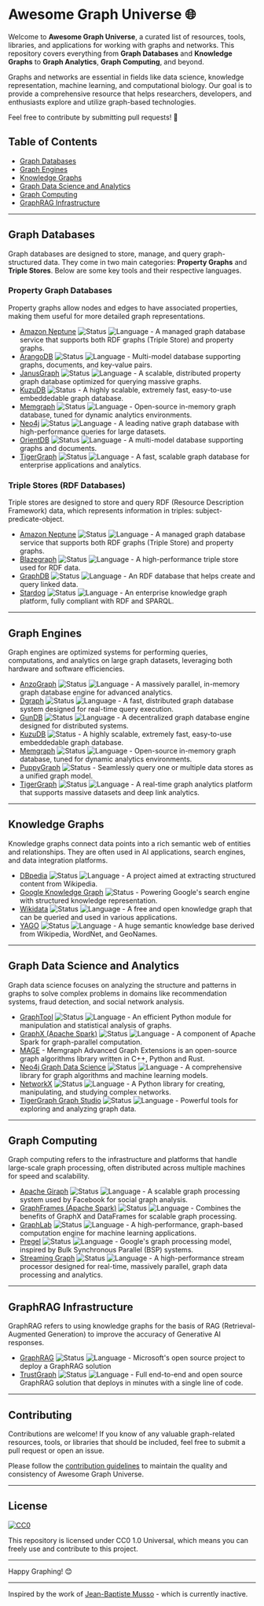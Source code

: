 # Awesome Graph Universe 🌐

Welcome to **Awesome Graph Universe**, a curated list of resources, tools, libraries, and applications for working with graphs and networks. This repository covers everything from **Graph Databases** and **Knowledge Graphs** to **Graph Analytics**, **Graph Computing**, and beyond.

Graphs and networks are essential in fields like data science, knowledge representation, machine learning, and computational biology. Our goal is to provide a comprehensive resource that helps researchers, developers, and enthusiasts explore and utilize graph-based technologies.

Feel free to contribute by submitting pull requests! 🚀

## Table of Contents

<ul>
  <li><a href="#graph-databases">Graph Databases</a></li>
  <li><a href="#graph-engines">Graph Engines</a></li>
  <li><a href="#knowledge-graphs">Knowledge Graphs</a></li>
  <li><a href="#graph-data-science-and-analytics">Graph Data Science and Analytics</a></li>
  <li><a href="#graph-computing">Graph Computing</a></li>
  <li><a href="#graphrag-infrastructure">GraphRAG Infrastructure</a></li>
</ul>

---

## Graph Databases

Graph databases are designed to store, manage, and query graph-structured data. They come in two main categories: **Property Graphs** and **Triple Stores**. Below are some key tools and their respective languages.

### Property Graph Databases

Property graphs allow nodes and edges to have associated properties, making them useful for more detailed graph representations.

- [Amazon Neptune](https://aws.amazon.com/neptune/) ![Status](https://img.shields.io/badge/status-active-brightgreen) ![Language](https://img.shields.io/badge/language-C%2B%2B-blue) - A managed graph database service that supports both RDF graphs (Triple Store) and property graphs.
- [ArangoDB](https://www.arangodb.com/) ![Status](https://img.shields.io/badge/status-active-brightgreen) ![Language](https://img.shields.io/badge/language-C%2B%2B-blue) - Multi-model database supporting graphs, documents, and key-value pairs.
- [JanusGraph](https://janusgraph.org/) ![Status](https://img.shields.io/badge/status-active-brightgreen) ![Language](https://img.shields.io/badge/language-Java-orange) - A scalable, distributed property graph database optimized for querying massive graphs.
- [KuzuDB](https://kuzudb.com/) ![Status](https://img.shields.io/badge/status-active-brightgreen) - A highly scalable, extremely fast, easy-to-use embeddedable graph database.
- [Memgraph](https://memgraph.com/) ![Status](https://img.shields.io/badge/status-active-brightgreen) ![Language](https://img.shields.io/badge/language-C%2B%2B-blue) - Open-source in-memory graph database, tuned for dynamic analytics environments.
- [Neo4j](https://neo4j.com/) ![Status](https://img.shields.io/badge/status-active-brightgreen) ![Language](https://img.shields.io/badge/language-Java-orange) - A leading native graph database with high-performance queries for large datasets.
- [OrientDB](https://orientdb.com/) ![Status](https://img.shields.io/badge/status-inactive-red) ![Language](https://img.shields.io/badge/language-Java-orange) - A multi-model database supporting graphs and documents.
- [TigerGraph](https://www.tigergraph.com/) ![Status](https://img.shields.io/badge/status-active-brightgreen) ![Language](https://img.shields.io/badge/language-C%2B%2B-blue) - A fast, scalable graph database for enterprise applications and analytics.

### Triple Stores (RDF Databases)

Triple stores are designed to store and query RDF (Resource Description Framework) data, which represents information in triples: subject-predicate-object.

- [Amazon Neptune](https://aws.amazon.com/neptune/) ![Status](https://img.shields.io/badge/status-active-brightgreen) ![Language](https://img.shields.io/badge/language-C%2B%2B-blue) - A managed graph database service that supports both RDF graphs (Triple Store) and property graphs.
- [Blazegraph](https://blazegraph.com/) ![Status](https://img.shields.io/badge/status-inactive-red) ![Language](https://img.shields.io/badge/language-Java-orange) - A high-performance triple store used for RDF data.
- [GraphDB](https://www.ontotext.com/products/graphdb/) ![Status](https://img.shields.io/badge/status-active-brightgreen) ![Language](https://img.shields.io/badge/language-Java-orange) - An RDF database that helps create and query linked data.
- [Stardog](https://www.stardog.com/) ![Status](https://img.shields.io/badge/status-active-brightgreen) ![Language](https://img.shields.io/badge/language-Java-orange) - An enterprise knowledge graph platform, fully compliant with RDF and SPARQL.

---

## Graph Engines

Graph engines are optimized systems for performing queries, computations, and analytics on large graph datasets, leveraging both hardware and software efficiencies.

- [AnzoGraph](https://www.cambridgesemantics.com/product/anzograph) ![Status](https://img.shields.io/badge/status-active-brightgreen) ![Language](https://img.shields.io/badge/language-C%2B%2B-blue) - A massively parallel, in-memory graph database engine for advanced analytics.
- [Dgraph](https://dgraph.io/) ![Status](https://img.shields.io/badge/status-active-brightgreen) ![Language](https://img.shields.io/badge/language-Go-blue) - A fast, distributed graph database system designed for real-time query execution.
- [GunDB](https://gun.eco/) ![Status](https://img.shields.io/badge/status-active-brightgreen) ![Language](https://img.shields.io/badge/language-JavaScript-yellow) - A decentralized graph database engine designed for distributed systems.
- [KuzuDB](https://kuzudb.com/) ![Status](https://img.shields.io/badge/status-active-brightgreen) - A highly scalable, extremely fast, easy-to-use embeddedable graph database.
- [Memgraph](https://memgraph.com/) ![Status](https://img.shields.io/badge/status-active-brightgreen) ![Language](https://img.shields.io/badge/language-C%2B%2B-blue) - Open-source in-memory graph database, tuned for dynamic analytics environments.
- [PuppyGraph](https://www.puppygraph.com/) ![Status](https://img.shields.io/badge/status-active-brightgreen) - Seamlessly query one or multiple data stores as a unified graph model.
- [TigerGraph](https://www.tigergraph.com/) ![Status](https://img.shields.io/badge/status-active-brightgreen) ![Language](https://img.shields.io/badge/language-C%2B%2B-blue) - A real-time graph analytics platform that supports massive datasets and deep link analytics.

---

## Knowledge Graphs

Knowledge graphs connect data points into a rich semantic web of entities and relationships. They are often used in AI applications, search engines, and data integration platforms.

- [DBpedia](https://wiki.dbpedia.org/) ![Status](https://img.shields.io/badge/status-active-brightgreen) ![Language](https://img.shields.io/badge/language-PHP-blueviolet) - A project aimed at extracting structured content from Wikipedia.
- [Google Knowledge Graph](https://developers.google.com/knowledge-graph) ![Status](https://img.shields.io/badge/status-active-brightgreen) - Powering Google's search engine with structured knowledge representation.
- [Wikidata](https://www.wikidata.org/wiki/Wikidata:Main_Page) ![Status](https://img.shields.io/badge/status-active-brightgreen) ![Language](https://img.shields.io/badge/language-JavaScript-yellow) - A free and open knowledge graph that can be queried and used in various applications.
- [YAGO](https://yago-knowledge.org/) ![Status](https://img.shields.io/badge/status-inactive-red) ![Language](https://img.shields.io/badge/language-Java-orange) - A huge semantic knowledge base derived from Wikipedia, WordNet, and GeoNames.

---

## Graph Data Science and Analytics

Graph data science focuses on analyzing the structure and patterns in graphs to solve complex problems in domains like recommendation systems, fraud detection, and social network analysis.

- [GraphTool](https://graph-tool.skewed.de/) ![Status](https://img.shields.io/badge/status-active-brightgreen) ![Language](https://img.shields.io/badge/language-Python-blue) - An efficient Python module for manipulation and statistical analysis of graphs.
- [GraphX (Apache Spark)](https://spark.apache.org/graphx/) ![Status](https://img.shields.io/badge/status-active-brightgreen) ![Language](https://img.shields.io/badge/language-Scala-blue) - A component of Apache Spark for graph-parallel computation.
- [MAGE](https://memgraph.com/docs/advanced-algorithms) - Memgraph Advanced Graph Extensions is an open-source graph algorithms library written in C++, Python and Rust. 
- [Neo4j Graph Data Science](https://neo4j.com/product/graph-data-science/) ![Status](https://img.shields.io/badge/status-active-brightgreen) ![Language](https://img.shields.io/badge/language-Java-orange) - A comprehensive library for graph algorithms and machine learning models.
- [NetworkX](https://networkx.github.io/) ![Status](https://img.shields.io/badge/status-active-brightgreen) ![Language](https://img.shields.io/badge/language-Python-blue) - A Python library for creating, manipulating, and studying complex networks.
- [TigerGraph Graph Studio](https://www.tigergraph.com/products/graph-analytics/) ![Status](https://img.shields.io/badge/status-active-brightgreen) ![Language](https://img.shields.io/badge/language-C%2B%2B-blue) - Powerful tools for exploring and analyzing graph data.

---

## Graph Computing

Graph computing refers to the infrastructure and platforms that handle large-scale graph processing, often distributed across multiple machines for speed and scalability.

- [Apache Giraph](http://giraph.apache.org/) ![Status](https://img.shields.io/badge/status-inactive-red) ![Language](https://img.shields.io/badge/language-Java-orange) - A scalable graph processing system used by Facebook for social graph analysis.
- [GraphFrames (Apache Spark)](https://graphframes.github.io/) ![Status](https://img.shields.io/badge/status-active-brightgreen) ![Language](https://img.shields.io/badge/language-Scala-blue) - Combines the benefits of GraphX and DataFrames for scalable graph processing.
- [GraphLab](https://turi.com/products/create/docs/graphlab.html) ![Status](https://img.shields.io/badge/status-inactive-red) ![Language](https://img.shields.io/badge/language-C%2B%2B-blue) - A high-performance, graph-based computation engine for machine learning applications.
- [Pregel](https://research.google/pubs/pub36726/) ![Status](https://img.shields.io/badge/status-na-lightgrey) ![Language](https://img.shields.io/badge/language-C%2B%2B-blue) - Google's graph processing model, inspired by Bulk Synchronous Parallel (BSP) systems.
- [Streaming Graph](https://docs.thatdot.com/) ![Status](https://img.shields.io/badge/status-active-brightgreen) ![Language](https://img.shields.io/badge/language-Scala-blue) - A high-performance stream processor designed for real-time, massively parallel, graph data processing and analytics.

---

## GraphRAG Infrastructure

GraphRAG refers to using knowledge graphs for the basis of RAG (Retrieval-Augmented Generation) to improve the accuracy of Generative AI responses.

- [GraphRAG](https://github.com/microsoft/graphrag) ![Status](https://img.shields.io/badge/status-active-brightgreen) ![Language](https://img.shields.io/badge/language-Python-blue) - Microsoft's open source project to deploy a GraphRAG solution
- [TrustGraph](https://github.com/trustgraph-ai/trustgraph) ![Status](https://img.shields.io/badge/status-active-brightgreen) ![Language](https://img.shields.io/badge/language-Python-blue) - Full end-to-end and open source GraphRAG solution that deploys in minutes with a single line of code.

---

## Contributing

Contributions are welcome! If you know of any valuable graph-related resources, tools, or libraries that should be included, feel free to submit a pull request or open an issue.

Please follow the [contribution guidelines](CONTRIBUTING.md) to maintain the quality and consistency of Awesome Graph Universe.

---

## License

[![CC0](https://img.shields.io/badge/license-CC0-blue.svg)](https://creativecommons.org/publicdomain/zero/1.0/)

This repository is licensed under CC0 1.0 Universal, which means you can freely use and contribute to this project.

---

Happy Graphing! 😊

---

Inspired by the work of [Jean-Baptiste Musso](https://github.com/jbmusso/awesome-graph) - which is currently inactive.
